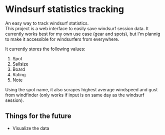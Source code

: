 # Windsurf statistics tracking
An easy way to track windsurf statistics.  
This project is a web interface to easily save windsurf session data.
It currently works best for my own use case (gear and spots), but I'm plannig to make it accessible for windsurfers from everywhere.

It currently stores the following values:
1. Spot
2. Sailsize
3. Board
4. Rating
5. Note

Using the spot name, it also scrapes highest average windspeed and gust from windfinder (only works if input is on same day as the windsurf session).

## Things for the future
* Visualize the data

<!-- create a `.env` file with `SESSION_SECRET=` and a secret word after the = -->
